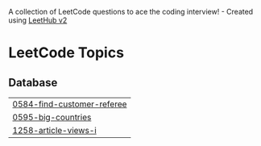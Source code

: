 A collection of LeetCode questions to ace the coding interview! - Created using [LeetHub v2](https://github.com/arunbhardwaj/LeetHub-2.0)
<!---LeetCode Topics Start-->
# LeetCode Topics
## Database
|  |
| ------- |
| [0584-find-customer-referee](https://github.com/Rupak-18/SQL-50/tree/master/0584-find-customer-referee) |
| [0595-big-countries](https://github.com/Rupak-18/SQL-50/tree/master/0595-big-countries) |
| [1258-article-views-i](https://github.com/Rupak-18/SQL-50/tree/master/1258-article-views-i) |
<!---LeetCode Topics End-->